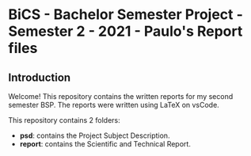 # BiCS - Bachelor Semester Project - Semester 2 - 2021 - Paulo's Report files

## Introduction

Welcome! This repository contains the written reports for my second semester BSP. The reports were written using LaTeX on vsCode.

This repository contains 2 folders:

* **psd**: contains the Project Subject Description.
* **report**: contains the Scientific and Technical Report.